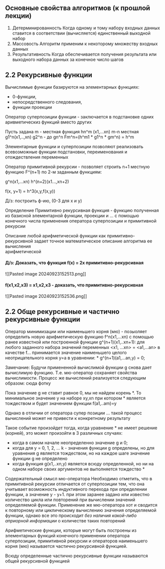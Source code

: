 ## Основные свойства алгоритмов (к прошлой лекции)

1) Детерминированность 
Когда одному и тому набору входных данных ставится в соответствии (вычисляется) единственный выходной набор
2) Массовость
Алгоритм применим к некоторому множеству входных данных
3) Результативность
Когда обеспечивается получения результата или выходного набора данных за конечное число шагов

## 2.2 Рекурсивные функции

Вычислимые функции базируются на элементарных функциях: 
- 0-функции, 
- непосредственного следования, 
- функции проекции

Оператор суперпозиции функции - заключается в подстановке одних аривметическиз функций вместо других

Пусть задана m - местная функция hn^m (x1,...xn)
m-n местная g1^n(x1,..,xn)
			g2^n - до gn^n
Fm^n=(h^m1 * g1^n * gm^n) = h^m

Элементарные функции и суперпозиции позволяют реализовать всевозможные функции подстановки, переименования и отождествления переменных


Оператор примитивной рекурсии - позволяет строить n+1 местную функцию F^(n+1) по 2-м заданным функциям:

g^n(x1,...xn)
h^(n+2)(x1...,xn+2)


f(x, y+1) = h^3(x,y,f(x,y))

Д/з: построить ф-ию, (0-3 для x и y)


Определение
Примитивно рекурсивная функция - функцию полученная из базисной элементарной функции, проекции и ... с помощью конечного числа применения оператора суперпозиции и примитивной рекурсии


Описание любой арифметической функции как примитивно-рекурсивной задает точное математическое описание алгоритма ее вычисления\
арифметической

#### Д/з: Доказать, что функция f(x) = 2x  примитивно-рекурсивная
![[Pasted image 20240923152513.png]]
#### f(x1,x2,x3) = x1,x2,x3 - доказать, что примитивно-рекурсивная
![[Pasted image 20240923152536.png]]

## 2.2 Обще рекурсивные и частично рекурсивные функции


Оператор минимизации или наименьшего корня (мю) - позыоляет определить новую арифметическую функцию f^n(x1,...xn) с помощью ранее известной или построенной функции g^(n+1)(x1,..xn+1):
для любого заданного набора значений переменных <x1, ...xn> = <a1,...an> в качестве
f...
принимается значение наименьшего целого неотрицательного корня y=a в уравнении:
\* g^(n+1)(a1,...an,y) = 0;



Замечание:
Будучи примененной вычислимой функции g снова дает вычислимую функцию. Т.е. мю-оператор сохраняет свойства вычислимости.
Процесс же вычислений реализуется следующим образом: сюда фотку


Пока значение g не ставит равное 0, мы не найдем корень \*.
То минимальное значение y на наборе xy,xn при котором \*  является тождеством и будет значением функции f(a1,..am)=y

Однако в отличии от оператора супер позиции ... такой процесс вычислений может не привести к конкретному результату

Такое событие произойдет тогда, когда уравнение \* не имеет решение (корней), это может произойти в 3 различных случаях:
- когда в самом начале неопределенно значение g и 0;
- когда для y = 0, 1, 2, ... k - значения функции g определены, но для уравнения g является тождеством, но на каждое шаге значение функции g не определено
- когда функция g(x1,..xn,y) является всюду определенной, но ни на одном наборе своих аргументов не выполняется тождество \*



Содержательный смысл мю-оператора
Необходимо отметить, что в примитивной рекурсии отличается от суперпозиции тем, что она учитывает возможность индуктивного перехода при определении функции, а значение y - y+1. при этом заранее задано или известно количество цикла или повторений при вычислении значений определяемой функции.
Применение же мю-оператора хот и сводится к повторному или циклическому вычислению значения определяемой функции, однако все это происходит _без наличия какой-либо априорной информации_ о количестве таких повторений

Арифметические функции, которые могут быть построены из элементарных функций конечного применении оператора суперпозиции, примитивной рекурсии и операторов наименьшего корня (мю) называется частично рекурсивной функцией.

Всюду определенные частично рекурсивные функции называются общей рекурсивной функцией

